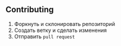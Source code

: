 ## Contributing

1. Форкнуть и склонировать репозиторий
2. Создать ветку и сделать изменения
3. Отправить `pull request`
